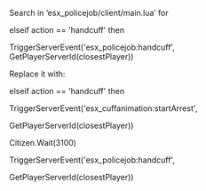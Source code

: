 Search in ‘esx_policejob/client/main.lua’ for

elseif action == 'handcuff' then

TriggerServerEvent('esx_policejob:handcuff', GetPlayerServerId(closestPlayer))


Replace it with:

elseif action == 'handcuff' then

TriggerServerEvent('esx_cuffanimation:startArrest',

GetPlayerServerId(closestPlayer))

Citizen.Wait(3100)

TriggerServerEvent('esx_policejob:handcuff',

GetPlayerServerId(closestPlayer))
